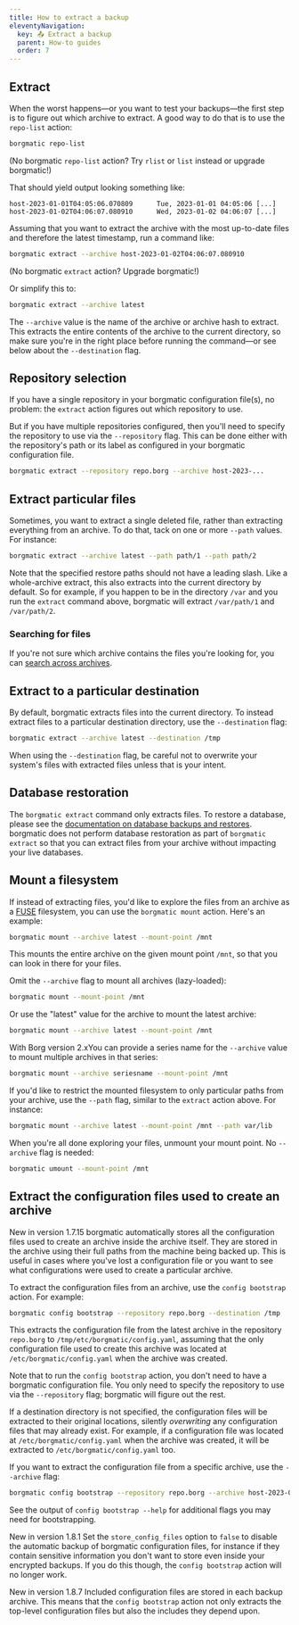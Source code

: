 ```yaml
---
title: How to extract a backup
eleventyNavigation:
  key: 📤 Extract a backup
  parent: How-to guides
  order: 7
---
```

## Extract

When the worst happens—or you want to test your backups—the first step is
to figure out which archive to extract. A good way to do that is to use the
`repo-list` action:

```bash
borgmatic repo-list
```

(No borgmatic `repo-list` action? Try `rlist` or `list` instead or upgrade
borgmatic!)

That should yield output looking something like:

```text
host-2023-01-01T04:05:06.070809      Tue, 2023-01-01 04:05:06 [...]
host-2023-01-02T04:06:07.080910      Wed, 2023-01-02 04:06:07 [...]
```

Assuming that you want to extract the archive with the most up-to-date files
and therefore the latest timestamp, run a command like:

```bash
borgmatic extract --archive host-2023-01-02T04:06:07.080910
```

(No borgmatic `extract` action? Upgrade borgmatic!)

Or simplify this to:

```bash
borgmatic extract --archive latest
```

The `--archive` value is the name of the archive or archive hash to extract.
This extracts the entire contents of the archive to the current directory, so
make sure you're in the right place before running the command—or see below
about the `--destination` flag.

## Repository selection

If you have a single repository in your borgmatic configuration file(s), no
problem: the `extract` action figures out which repository to use.

But if you have multiple repositories configured, then you'll need to specify
the repository to use via the `--repository` flag. This can be done either
with the repository's path or its label as configured in your borgmatic configuration file.

```bash
borgmatic extract --repository repo.borg --archive host-2023-...
```

## Extract particular files

Sometimes, you want to extract a single deleted file, rather than extracting
everything from an archive. To do that, tack on one or more `--path` values.
For instance:

```bash
borgmatic extract --archive latest --path path/1 --path path/2
```

Note that the specified restore paths should not have a leading slash. Like a
whole-archive extract, this also extracts into the current directory by
default. So for example, if you happen to be in the directory `/var` and you
run the `extract` command above, borgmatic will extract `/var/path/1` and
`/var/path/2`.


### Searching for files

If you're not sure which archive contains the files you're looking for, you
can [search across
archives](https://torsion.org/borgmatic/docs/how-to/inspect-your-backups/#searching-for-a-file).


## Extract to a particular destination

By default, borgmatic extracts files into the current directory. To instead
extract files to a particular destination directory, use the `--destination`
flag:

```bash
borgmatic extract --archive latest --destination /tmp
```

When using the `--destination` flag, be careful not to overwrite your system's
files with extracted files unless that is your intent.


## Database restoration

The `borgmatic extract` command only extracts files. To restore a database,
please see the [documentation on database backups and
restores](https://torsion.org/borgmatic/docs/how-to/backup-your-databases/).
borgmatic does not perform database restoration as part of `borgmatic extract`
so that you can extract files from your archive without impacting your live
databases.


## Mount a filesystem

If instead of extracting files, you'd like to explore the files from an
archive as a [FUSE](https://en.wikipedia.org/wiki/Filesystem_in_Userspace)
filesystem, you can use the `borgmatic mount` action. Here's an example:

```bash
borgmatic mount --archive latest --mount-point /mnt
```

This mounts the entire archive on the given mount point `/mnt`, so that you
can look in there for your files.

Omit the `--archive` flag to mount all archives (lazy-loaded):

```bash
borgmatic mount --mount-point /mnt
```

Or use the "latest" value for the archive to mount the latest archive:

```bash
borgmatic mount --archive latest --mount-point /mnt
```

<span class="minilink minilink-addedin">With Borg version 2.x</span>You can
provide a series name for the `--archive` value to mount multiple archives in
that series:

```bash
borgmatic mount --archive seriesname --mount-point /mnt
```

If you'd like to restrict the mounted filesystem to only particular paths from
your archive, use the `--path` flag, similar to the `extract` action above.
For instance:

```bash
borgmatic mount --archive latest --mount-point /mnt --path var/lib
```

When you're all done exploring your files, unmount your mount point. No
`--archive` flag is needed:

```bash
borgmatic umount --mount-point /mnt
```

## Extract the configuration files used to create an archive

<span class="minilink minilink-addedin">New in version 1.7.15</span> borgmatic
automatically stores all the configuration files used to create an archive
inside the archive itself. They are stored in the archive using their full
paths from the machine being backed up. This is useful in cases where you've
lost a configuration file or you want to see what configurations were used to
create a particular archive.

To extract the configuration files from an archive, use the `config bootstrap`
action. For example:

```bash 
borgmatic config bootstrap --repository repo.borg --destination /tmp
```

This extracts the configuration file from the latest archive in the repository
`repo.borg` to `/tmp/etc/borgmatic/config.yaml`, assuming that the only
configuration file used to create this archive was located at
`/etc/borgmatic/config.yaml` when the archive was created.

Note that to run the `config bootstrap` action, you don't need to have a
borgmatic configuration file. You only need to specify the repository to use
via the `--repository` flag; borgmatic will figure out the rest.

If a destination directory is not specified, the configuration files will be
extracted to their original locations, silently *overwriting* any configuration
files that may already exist. For example, if a configuration file was located
at `/etc/borgmatic/config.yaml` when the archive was created, it will be
extracted to `/etc/borgmatic/config.yaml` too.

If you want to extract the configuration file from a specific archive, use the
`--archive` flag:

```bash
borgmatic config bootstrap --repository repo.borg --archive host-2023-01-02T04:06:07.080910 --destination /tmp
```

See the output of `config bootstrap --help` for additional flags you may need
for bootstrapping.

<span class="minilink minilink-addedin">New in version 1.8.1</span> Set the
`store_config_files` option to `false` to disable the automatic backup of
borgmatic configuration files, for instance if they contain sensitive
information you don't want to store even inside your encrypted backups. If you
do this though, the `config bootstrap` action will no longer work.

<span class="minilink minilink-addedin">New in version 1.8.7</span> Included
configuration files are stored in each backup archive. This means that the
`config bootstrap` action not only extracts the top-level configuration files
but also the includes they depend upon.
